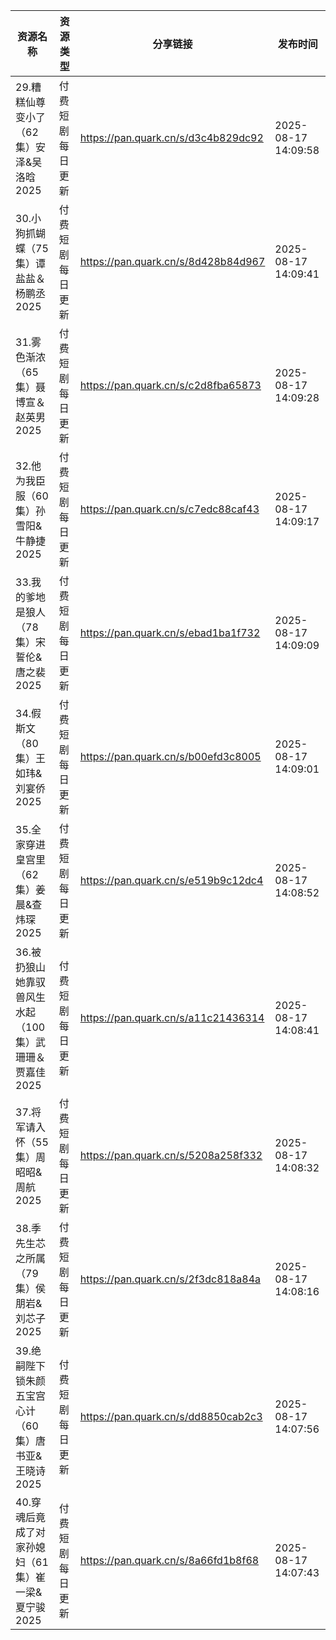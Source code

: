 | 资源名称                             | 资源类型     | 分享链接                                | 发布时间                |
| -------------------------------- | -------- | ----------------------------------- | ------------------- |
| 29.糟糕仙尊变小了（62集）安泽&吴洛晗2025        | 付费短剧每日更新 | https://pan.quark.cn/s/d3c4b829dc92 | 2025-08-17 14:09:58 |
| 30.小狗抓蝴蝶（75集）谭盐盐＆杨鹏丞2025         | 付费短剧每日更新 | https://pan.quark.cn/s/8d428b84d967 | 2025-08-17 14:09:41 |
| 31.雾色渐浓（65集）聂博宣＆赵英男2025          | 付费短剧每日更新 | https://pan.quark.cn/s/c2d8fba65873 | 2025-08-17 14:09:28 |
| 32.他为我臣服（60集）孙雪阳&牛静捷2025         | 付费短剧每日更新 | https://pan.quark.cn/s/c7edc88caf43 | 2025-08-17 14:09:17 |
| 33.我的爹地是狼人（78集）宋誓伦&唐之裴2025       | 付费短剧每日更新 | https://pan.quark.cn/s/ebad1ba1f732 | 2025-08-17 14:09:09 |
| 34.假斯文（80集）王如玮&刘宴侨2025           | 付费短剧每日更新 | https://pan.quark.cn/s/b00efd3c8005 | 2025-08-17 14:09:01 |
| 35.全家穿进皇宫里（62集）姜晨&查炜琛2025        | 付费短剧每日更新 | https://pan.quark.cn/s/e519b9c12dc4 | 2025-08-17 14:08:52 |
| 36.被扔狼山她靠驭兽风生水起（100集）武珊珊＆贾嘉佳2025 | 付费短剧每日更新 | https://pan.quark.cn/s/a11c21436314 | 2025-08-17 14:08:41 |
| 37.将军请入怀（55集）周昭昭&周航2025          | 付费短剧每日更新 | https://pan.quark.cn/s/5208a258f332 | 2025-08-17 14:08:32 |
| 38.季先生芯之所属（79集）侯朋岩&刘芯子2025       | 付费短剧每日更新 | https://pan.quark.cn/s/2f3dc818a84a | 2025-08-17 14:08:16 |
| 39.绝嗣陛下锁朱颜五宝宫心计（60集）唐书亚&王晓诗2025  | 付费短剧每日更新 | https://pan.quark.cn/s/dd8850cab2c3 | 2025-08-17 14:07:56 |
| 40.穿魂后竟成了对家孙媳妇（61集）崔一梁&夏宁骏2025   | 付费短剧每日更新 | https://pan.quark.cn/s/8a66fd1b8f68 | 2025-08-17 14:07:43 |
